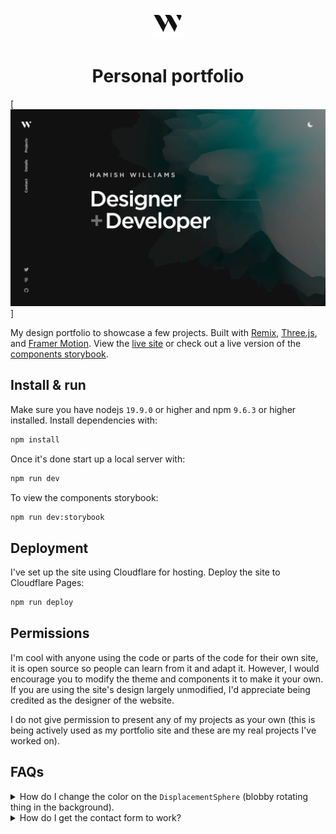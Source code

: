 <p align="center">
  <img src="/public/favicon.svg" width="50" alt="Logo" />
</p>
<h1 align="center">Personal portfolio</h1>

[![Site preview](/public/site-preview.png)]

My design portfolio to showcase a few projects. Built with [Remix](https://remix.run/), [Three.js](https://threejs.org/), and [Framer Motion](https://www.framer.com/motion/). View the [live site](https://hamishw.com) or check out a live version of the [components storybook](https://storybook.hamishw.com).

## Install & run

Make sure you have nodejs `19.9.0` or higher and npm `9.6.3` or higher installed. Install dependencies with:

```bash
npm install
```

Once it's done start up a local server with:

```bash
npm run dev
```

To view the components storybook:

```bash
npm run dev:storybook
```

## Deployment

I've set up the site using Cloudflare for hosting. Deploy the site to Cloudflare Pages:

```bash
npm run deploy
```

## Permissions

I'm cool with anyone using the code or parts of the code for their own site, it is open source so people can learn from it and adapt it. However, I would encourage you to modify the theme and components it to make it your own. If you are using the site's design largely unmodified, I'd appreciate being credited as the designer of the website.

I do not give permission to present any of my projects as your own (this is being actively used as my portfolio site and these are my real projects I've worked on).

## FAQs

<details>
  <summary>How do I change the color on the <code>DisplacementSphere</code> (blobby rotating thing in the background).</summary>
  
  You'll need to edit the fragment shader. [Check out this issue for more details]
</details>

<details>
  <summary>How do I get the contact form to work?</summary>
  
  To get the contact form working create an AWS account and set up SES (Simple Email service). Then plug in your details into `.dev.vars.example` and rename it to `.dev.vars`. You'll also need to add these as enviroment variables in the Cloudflare dashboard for it to work in production. Or if you don't mind sending through gmail use [nodemailer] instead.
</details>
